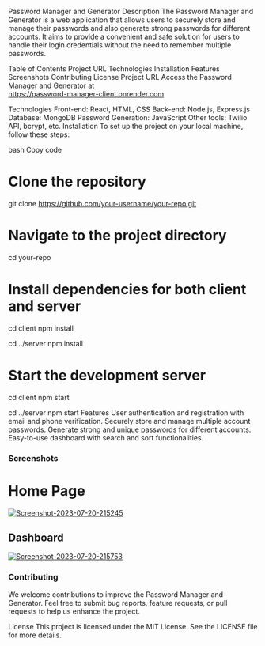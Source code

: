Password Manager and Generator
Description
The Password Manager and Generator is a web application that allows users to securely store and manage their passwords and also generate strong passwords for different accounts. It aims to provide a convenient and safe solution for users to handle their login credentials without the need to remember multiple passwords.

Table of Contents
Project URL
Technologies
Installation
Features
Screenshots
Contributing
License
Project URL
Access the Password Manager and Generator at<br/> https://password-manager-client.onrender.com

Technologies
Front-end: React, HTML, CSS
Back-end: Node.js, Express.js
Database: MongoDB
Password Generation: JavaScript
Other tools: Twilio API, bcrypt, etc.
Installation
To set up the project on your local machine, follow these steps:

bash
Copy code
# Clone the repository
git clone https://github.com/your-username/your-repo.git

# Navigate to the project directory
cd your-repo

# Install dependencies for both client and server
cd client
npm install

cd ../server
npm install

# Start the development server
cd client
npm start

cd ../server
npm start
Features
User authentication and registration with email and phone verification.
Securely store and manage multiple account passwords.
Generate strong and unique passwords for different accounts.
Easy-to-use dashboard with search and sort functionalities.

<h3>Screenshots</h3>
<h1>Home Page</h1>
<a href="https://ibb.co/ry8LHvJ"><img src="https://i.ibb.co/nkdVjRS/Screenshot-2023-07-20-215245.png" alt="Screenshot-2023-07-20-215245" border="0"></a>

<h2>Dashboard</h2>
<a href="https://ibb.co/n1ySPqx"><img src="https://i.ibb.co/wQq1cZ5/Screenshot-2023-07-20-215753.png" alt="Screenshot-2023-07-20-215753" border="0"></a>

<h3>Contributing</h3>
We welcome contributions to improve the Password Manager and Generator. Feel free to submit bug reports, feature requests, or pull requests to help us enhance the project.

License
This project is licensed under the MIT License. See the LICENSE file for more details.